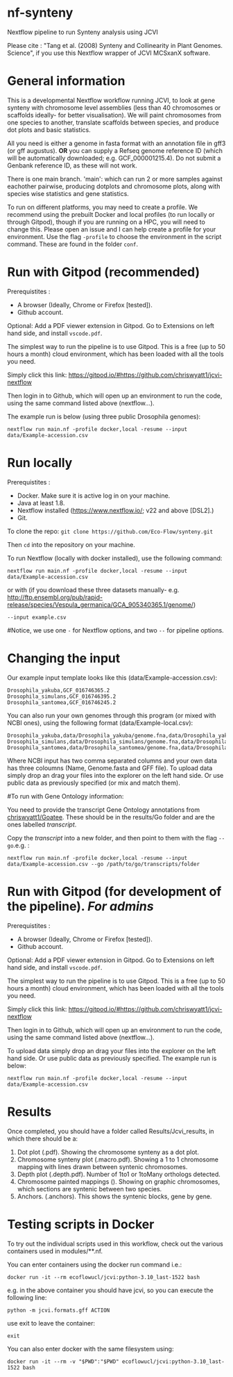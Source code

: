 # nf-synteny 

Nextflow pipeline to run Synteny analysis using JCVI

Please cite : "Tang et al. (2008) Synteny and Collinearity in Plant Genomes. Science",
if you use this Nextflow wrapper of JCVI MCSxanX software.

# General information

This is a developmental Nextflow workflow running JCVI, to look at gene synteny with chromosome level assemblies (less than 40 chromosomes or scaffolds ideally- for better visualisation). We will paint chromosomes from one species to another, translate scaffolds between species, and produce dot plots and basic statistics.

All you need is either a genome in fasta format with an annotation file in gff3 (or gff augustus). 
**OR** you can supply a Refseq genome reference ID (which will be automatically downloaded; e.g. GCF_000001215.4).
Do not submit a Genbank reference ID, as these will not work.

There is one main branch.
'main': which can run 2 or more samples against eachother pairwise, producing dotplots and chromosome plots, along with species wise statistics and gene statistics.

To run on different platforms, you may need to create a profile. We recommend using the prebuilt Docker and local profiles (to run locally or through Gitpod), though if you are running on a HPC, you will need to change this. Please open an issue and I can help create a profile for your environment. Use the flag `-profile` to choose the environment in the script command. These are found in the folder `conf`.

# Run with Gitpod (recommended)

Prerequistites : 
- A browser (Ideally, Chrome or Firefox \[tested\]).
- Github account.

Optional: Add a PDF viewer extension in Gitpod. Go to Extensions on left hand side, and install `vscode.pdf`.

The simplest way to run the pipeline is to use Gitpod. This is a free (up to 50 hours a month) cloud environment, which has been loaded with all the tools you need.

Simply click this link: https://gitpod.io/#https://github.com/chriswyatt1/jcvi-nextflow

Then login in to Github, which will open up an environment to run the code, using the same command listed above (nextflow...).

The example run is below (using three public Drosophila genomes):

`nextflow run main.nf -profile docker,local -resume --input data/Example-accession.csv`

# Run locally

Prerequistites : 
- Docker. Make sure it is active log in on your machine.
- Java at least 1.8.
- Nextflow installed (https://www.nextflow.io/; v22 and above [DSL2].)
- Git.

To clone the repo: `git clone https://github.com/Eco-Flow/synteny.git`

Then `cd` into the repository on your machine.

To run Nextflow (locally with docker installed), use the following command:

`nextflow run main.nf -profile docker,local -resume --input data/Example-accession.csv`


or with (if you download these three datasets manually- e.g. http://ftp.ensembl.org/pub/rapid-release/species/Vespula_germanica/GCA_905340365.1/genome/)

`--input example.csv`

#Notice, we use one `-` for Nextflow options, and two `--` for pipeline options.

# Changing the input 

Our example input template looks like this (data/Example-accession.csv):

```
Drosophila_yakuba,GCF_016746365.2
Drosophila_simulans,GCF_016746395.2
Drosophila_santomea,GCF_016746245.2
```

You can also run your own genomes through this program (or mixed with NCBI ones), using the following format (data/Example-local.csv):

```
Drosophila_yakuba,data/Drosophila_yakuba/genome.fna,data/Drosophila_yakuba/genomic.gff
Drosophila_simulans,data/Drosophila_simulans/genome.fna,data/Drosophila_simulans/genomic.gff
Drosophila_santomea,data/Drosophila_santomea/genome.fna,data/Drosophila_santomea/genomic.gff
```

Where NCBI input has two comma separated columns and your own data has three coloumns (Name, Genome.fasta and GFF file). To upload data simply drop an drag your files into the explorer on the left hand side. Or use public data as previously specified (or mix and match them). 

#To run with Gene Ontology information:

You need to provide the transcript Gene Ontology annotations from [chriswyatt1/Goatee](https://github.com/chriswyatt1/Goatee). These should be in the results/Go folder and are the ones labelled *transcript*.

Copy the *transcript* into a new folder, and then point to them with the flag `--go`.e.g. :
 
`nextflow run main.nf -profile docker,local -resume --input data/Example-accession.csv --go /path/to/go/transcripts/folder`

# Run with Gitpod (for development of the pipeline). *For admins*

Prerequistites : 
- A browser (Ideally, Chrome or Firefox \[tested\]).
- Github account.

Optional: Add a PDF viewer extension in Gitpod. Go to Extensions on left hand side, and install `vscode.pdf`. 

The simplest way to run the pipeline is to use Gitpod. This is a free (up to 50 hours a month) cloud environment, which has been loaded with all the tools you need.

Simply click this link: https://gitpod.io/#https://github.com/chriswyatt1/jcvi-nextflow

Then login in to Github, which will open up an environment to run the code, using the same command listed above (nextflow...).

To upload data simply drop an drag your files into the explorer on the left hand side. Or use public data as previously specified. The example run is below:

`nextflow run main.nf -profile docker,local -resume --input data/Example-accession.csv`

# Results

Once completed, you should have a folder called Results/Jcvi_results, in which there should be a:

1. Dot plot (<Species1><Species2>.pdf). Showing the chromosome synteny as a dot plot.
2. Chromosome synteny plot (<Species1><Species2>.macro.pdf). Showing a 1 to 1 chromosome mapping with lines drawn between syntenic chromosomes.
3. Depth plot (<Species1><Species2>.depth.pdf). Number of 1to1 or 1toMany orthologs detected.
4. Chromosome painted mappings (). Showing on graphic chromosomes, which sections are syntenic between two species.
5. Anchors. (<Species1><Species2>.anchors). This shows the syntenic blocks, gene by gene.

# Testing scripts in Docker 

To try out the individual scripts used in this workflow, check out the various containers used in modules/**.nf.

You can enter containers using the docker run command i.e.:

`docker run -it --rm ecoflowucl/jcvi:python-3.10_last-1522 bash`

e.g. in the above container you should have jcvi, so you can execute the following line:

`python -m jcvi.formats.gff ACTION`

use exit to leave the container:

`exit`

You can also enter docker with the same filesystem using:

`docker run -it --rm -v "$PWD":"$PWD" ecoflowucl/jcvi:python-3.10_last-1522 bash`
